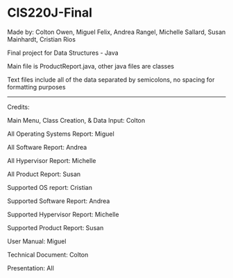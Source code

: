 # CIS220J-Final

Made by: Colton Owen, Miguel Felix, Andrea Rangel, Michelle Sallard, Susan Mainhardt, Cristian Rios

Final project for Data Structures - Java

Main file is ProductReport.java, other java files are classes

Text files include all of the data separated by semicolons, no spacing for formatting purposes

-------------------------------------------------

Credits:

Main Menu, Class Creation, & Data Input: Colton

All Operating Systems Report: Miguel

All Software Report: Andrea

All Hypervisor Report: Michelle

All Product Report: Susan

Supported OS report: Cristian

Supported Software Report: Andrea

Supported Hypervisor Report: Michelle

Supported Product Report: Susan

User Manual: Miguel

Technical Document: Colton

Presentation: All
